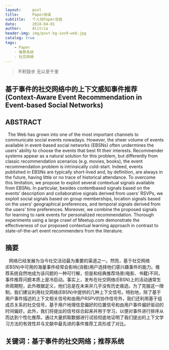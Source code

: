 ```yaml
---
layout:     post
title:      Paper阅读
subtitle:   个人向Paper总结
date:       2018-04-01
author:     Alitria
header-img: img/post-bg-ios9-web.jpg
catalog: true
tags:
    - Paper
    - 推荐系统
    - 社交网络
---
```


>不积跬步 无以至千里

## 基于事件的社交网络中的上下文感知事件推荐(Context-Aware Event Recommendation in Event-based Social Networks) 
## ABSTRACT  
   The Web has grown into one of the most important channels to communicate social events nowadays. However, the sheer volume of events available in event-based social networks (EBSNs) often undermines the users’ ability to choose the events that best fit their interests. Recommender systems appear as a natural solution for this problem, but differently from classic recommendation scenarios (e.g. movies, books), the event recommendation problem is intrinsically cold-start. Indeed, events published in EBSNs are typically short-lived and, by definition, are always in the future, having little or no trace of historical attendance. To overcome this limitation, we propose to exploit several contextual signals available from EBSNs. In particular, besides contentbased signals based on the events’ description and collaborative signals derived from users’ RSVPs, we exploit social signals based on group memberships, location signals based on the users’ geographical preferences, and temporal signals derived from the users’ time preferences. Moreover, we combine the proposed signals for learning to rank events for personalized recommendation. Thorough experiments using a large crawl of Meetup.com demonstrate the effectiveness of our proposed contextual learning approach in contrast to state-of-the-art event recommenders from the literature. 
## 摘要
    网络已经发展为当今社交活动最为重要的渠道之一。然而，基于社交网络(EBSN)中可用的海量事件经常会影响(消极)用户选择他们感兴趣事件的能力。推荐系统自然地成为该问题的一种可行解，但是和经典推荐场景(电影、书籍)不同，事件推荐问题本质上是冷启动。事实上，发布在社交网络(EBSN)上的活动通常生命周期短，此外根据定义，他们总是在未来并几乎没有历史痕迹。为了克服这一限制，我们建议利用社交网络(EBSN)中提供的几种上下文信号。特别地，除了基于用户事件描述的上下文相关信号和由用户RSPV的协作信号外，我们还利用基于组成员关系的社交信号，基于用户地理信息偏好的位置信号和由用户事件偏好驱动的时间偏好。此外，我们将提出的信号综合起来并用于学习，以便对事件进行排序从而达到个性化推荐。通过大量抓取数据进行试验彻底地证明了我们提出的上下文学习方法的有效性并与文献中最先进的事件推荐工具形成了对比。 
    
 ## 关键词：基于事件的社交网络；推荐系统
